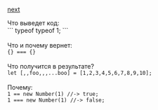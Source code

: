 <a href="02.md">next</a>

<div>
Что выведет код:

<br/>
```
typeof typeof 1;
```
</div>

<br/>

<div>
Что и почему вернет:

<br/>
<code>{} === {}</code>
</div>

<br/>

<div>
Что получится в результате?

<br/>
<code>let [,,foo,,,...boo] = [1,2,3,4,5,6,7,8,9,10];</code>
</div>

<br/>

<div>
Почему:

<br/>
<code>1 == new Number(1) //-> true;</code>
<br/>
<code>1 === new Number(1) //-> false;</code>
</div>